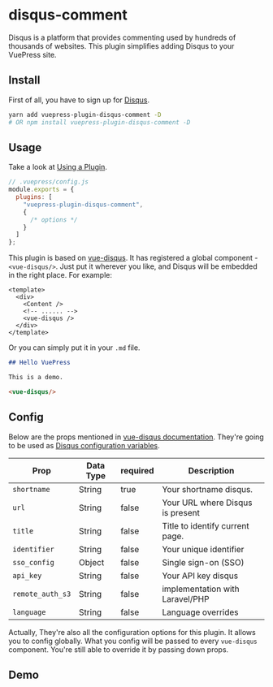 # disqus-comment

Disqus is a platform that provides commenting used by hundreds of thousands of websites. This plugin simplifies adding Disqus to your VuePress site.

## Install

First of all, you have to sign up for [Disqus](https://disqus.com/profile/signup/).

```bash
yarn add vuepress-plugin-disqus-comment -D
# OR npm install vuepress-plugin-disqus-comment -D
```

## Usage

Take a look at [Using a Plugin](https://vuepress.vuejs.org/plugin/using-a-plugin.html).

```javascript
// .vuepress/config.js
module.exports = {
  plugins: [
    "vuepress-plugin-disqus-comment",
    {
      /* options */
    }
  ]
};
```

This plugin is based on [vue-disqus](https://github.com/ktquez/vue-disqus#vue-disqus). It has registered a global component - `<vue-disqus/>`. Just put it wherever you like, and Disqus will be embedded in the right place. For example:

```vue
<template>
  <div>
    <Content />
    <!-- ...... -->
    <vue-disqus />
  </div>
</template>
```
Or you can simply put it in your `.md` file.
```markdown
## Hello VuePress

This is a demo.

<vue-disqus/>
```

## Config

Below are the props mentioned in [vue-disqus documentation](https://github.com/ktquez/vue-disqus#props). They're going to be used as [Disqus configuration variables](https://help.disqus.com/en/articles/1717084-javascript-configuration-variables). 

Prop            | Data Type  | required  | Description
--------------- | ---------- | --------- | -----------
`shortname`     | String     | true      | Your shortname disqus.
`url`           | String     | false     | Your URL where Disqus is present
`title`         | String     | false     | Title to identify current page.
`identifier`    | String     | false     | Your unique identifier
`sso_config`    | Object     | false     | Single sign-on (SSO)
`api_key`       | String     | false     | Your API key disqus
`remote_auth_s3`| String     | false     | implementation with Laravel/PHP
`language`      | String     | false     | Language overrides

Actually, They're also all the configuration options for this plugin. It allows you to config globally. What you config will be passed to every `vue-disqus` component. You're still able to override it by passing down props.

## Demo

<vue-disqus />
